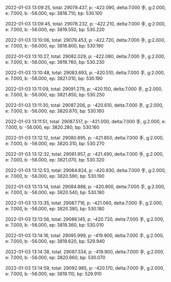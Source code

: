2022-01-03 13:09:25, total: 29079.437, p: -422.090, delta:7.000 手, g:2.000, e: 7.000, b: -56.000, ep: 3818.710, bp: 530.100

2022-01-03 13:09:45, total: 29078.232, p: -422.210, delta:7.000 手, g:2.000, e: 7.000, b: -56.000, ep: 3819.550, bp: 530.220

2022-01-03 13:10:06, total: 29078.453, p: -422.720, delta:7.000 手, g:2.000, e: 7.000, b: -56.000, ep: 3818.800, bp: 530.190

2022-01-03 13:10:27, total: 29082.029, p: -422.080, delta:7.000 手, g:2.000, e: 7.000, b: -56.000, ep: 3819.760, bp: 530.230

2022-01-03 13:10:48, total: 29083.693, p: -420.510, delta:7.000 手, g:2.000, e: 7.000, b: -56.000, ep: 3821.010, bp: 530.190

2022-01-03 13:11:09, total: 29091.279, p: -420.150, delta:7.000 手, g:2.000, e: 7.000, b: -56.000, ep: 3821.850, bp: 530.250

2022-01-03 13:11:30, total: 29087.206, p: -420.610, delta:7.000 手, g:2.000, e: 7.000, b: -56.000, ep: 3820.670, bp: 530.160

2022-01-03 13:11:51, total: 29087.517, p: -421.000, delta:7.000 手, g:2.000, e: 7.000, b: -56.000, ep: 3820.280, bp: 530.160

2022-01-03 13:12:12, total: 29080.895, p: -421.850, delta:7.000 手, g:2.000, e: 7.000, b: -56.000, ep: 3820.310, bp: 530.270

2022-01-03 13:12:32, total: 29081.957, p: -421.490, delta:7.000 手, g:2.000, e: 7.000, b: -56.000, ep: 3821.070, bp: 530.320

2022-01-03 13:12:53, total: 29084.824, p: -420.930, delta:7.000 手, g:2.000, e: 7.000, b: -56.000, ep: 3820.590, bp: 530.190

2022-01-03 13:13:14, total: 29084.888, p: -420.900, delta:7.000 手, g:2.000, e: 7.000, b: -56.000, ep: 3820.540, bp: 530.180

2022-01-03 13:13:35, total: 29087.716, p: -421.060, delta:7.000 手, g:2.000, e: 7.000, b: -56.000, ep: 3820.380, bp: 530.180

2022-01-03 13:13:56, total: 29086.145, p: -420.720, delta:7.000 手, g:2.000, e: 7.000, b: -56.000, ep: 3819.360, bp: 530.010

2022-01-03 13:14:16, total: 29095.999, p: -419.900, delta:7.000 手, g:2.000, e: 7.000, b: -56.000, ep: 3819.620, bp: 529.940

2022-01-03 13:14:38, total: 29087.334, p: -419.900, delta:7.000 手, g:2.000, e: 7.000, b: -56.000, ep: 3820.660, bp: 530.070

2022-01-03 13:14:59, total: 29092.985, p: -420.170, delta:7.000 手, g:2.000, e: 7.000, b: -56.000, ep: 3819.110, bp: 529.910